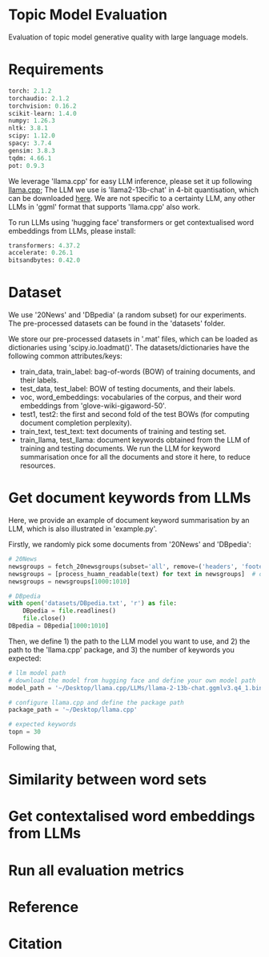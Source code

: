# Topic Model Evaluation
Evaluation of topic model generative quality with large language models.

# Requirements
```python
torch: 2.1.2 
torchaudio: 2.1.2                    
torchvision: 0.16.2 
scikit-learn: 1.4.0
numpy: 1.26.3 
nltk: 3.8.1
scipy: 1.12.0
spacy: 3.7.4
gensim: 3.8.3         
tqdm: 4.66.1
pot: 0.9.3
```

We leverage 'llama.cpp' for easy LLM inference, please set it up following [llama.cpp](https://github.com/ggerganov/llama.cpp); The LLM we use is 'llama2-13b-chat' in 4-bit quantisation, which can be downloaded [here](https://huggingface.co/TheBloke/Llama-2-13B-chat-GGML/tree/main). We are not specific to a certainty LLM, any other LLMs in 'ggml' format that supports 'llama.cpp' also work.

To run LLMs using 'hugging face' transformers or get contextualised word embeddings from LLMs, please install:
```python
transformers: 4.37.2
accelerate: 0.26.1
bitsandbytes: 0.42.0
```

# Dataset
We use '20News' and 'DBpedia' (a random subset) for our experiments. The pre-processed datasets can be found in the 'datasets' folder.

We store our pre-processed datasets in '.mat' files, which can be loaded as dictionaries using 'scipy.io.loadmat()'. The datasets/dictionaries have the following common attributes/keys:
* train_data, train_label: bag-of-words (BOW) of training documents, and their labels.
* test_data, test_label: BOW of testing documents, and their labels.
* voc, word_embeddings: vocabularies of the corpus, and their word embeddings from 'glove-wiki-gigaword-50'.
* test1, test2: the first and second fold of the test BOWs (for computing document completion perplexity).
* train_text, test_text: text documents of training and testing set.
* train_llama, test_llama: document keywords obtained from the LLM of training and testing documents. We run the LLM for keyword summarisation once for all the documents and store it here, to reduce resources.


# Get document keywords from LLMs
Here, we provide an example of document keyword summarisation by an LLM, which is also illustrated in 'example.py'.

Firstly, we randomly pick some documents from '20News' and 'DBpedia':
```python
# 20News
newsgroups = fetch_20newsgroups(subset='all', remove=('headers', 'footers', 'quotes')).data
newsgroups = [process_huamn_readable(text) for text in newsgroups]  # or define your own 'process_huamn_readable'
newsgroups = newsgroups[1000:1010]

# DBpedia
with open('datasets/DBpedia.txt', 'r') as file:
    DBpedia = file.readlines()
    file.close()
DBpedia = DBpedia[1000:1010]
```
Then, we define 1) the path to the LLM model you want to use, and 2) the path to the 'llama.cpp' package, and 3) the number of keywords you expected:
```python
# llm model path
# download the model from hugging face and define your own model path
model_path = '~/Desktop/llama.cpp/LLMs/llama-2-13b-chat.ggmlv3.q4_1.bin'

# configure llama.cpp and define the package path
package_path = '~/Desktop/llama.cpp'

# expected keywords
topn = 30
```
Following that, 



# Similarity between word sets

# Get contextalised word embeddings from LLMs

# Run all evaluation metrics

# Reference

# Citation
